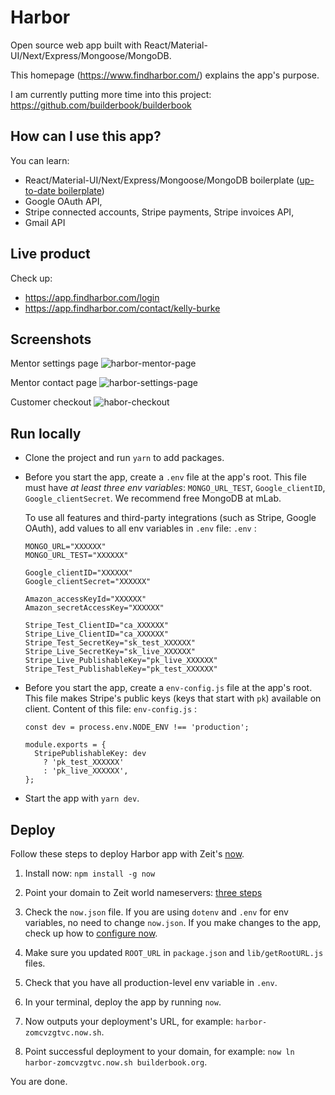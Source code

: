 # Harbor
Open source web app built with React/Material-UI/Next/Express/Mongoose/MongoDB.

This homepage (https://www.findharbor.com/) explains the app's purpose.

I am currently putting more time into this project:
https://github.com/builderbook/builderbook


## How can I use this app?

You can learn:
- React/Material-UI/Next/Express/Mongoose/MongoDB boilerplate ([up-to-date boilerplate](https://github.com/builderbook/builderbook))
- Google OAuth API, 
- Stripe connected accounts, Stripe payments, Stripe invoices API,
- Gmail API


## Live product

Check up:
- https://app.findharbor.com/login
- https://app.findharbor.com/contact/kelly-burke


## Screenshots

Mentor settings page
![harbor-mentor-page](https://user-images.githubusercontent.com/10218864/35487210-e5c3dd44-042d-11e8-8e6c-2e4673fac929.png)

Mentor contact page
![harbor-settings-page](https://user-images.githubusercontent.com/10218864/35487211-e5dcb77e-042d-11e8-9fa7-1fe6eb151ef4.png)

Customer checkout
![habor-checkout](https://user-images.githubusercontent.com/10218864/35487337-3bbb9006-042f-11e8-80da-4cfab3a17fbb.png)


## Run locally
- Clone the project and run `yarn` to add packages.
- Before you start the app, create a `.env` file at the app's root. This file must have _at least three env variables_: `MONGO_URL_TEST`, `Google_clientID`, `Google_clientSecret`. We recommend free MongoDB at mLab.

  To use all features and third-party integrations (such as Stripe, Google OAuth), add values to all env variables in `.env` file:
  `.env` :
  ```
  MONGO_URL="XXXXXX"
  MONGO_URL_TEST="XXXXXX"

  Google_clientID="XXXXXX"
  Google_clientSecret="XXXXXX"

  Amazon_accessKeyId="XXXXXX"
  Amazon_secretAccessKey="XXXXXX"
  
  Stripe_Test_ClientID="ca_XXXXXX"
  Stripe_Live_ClientID="ca_XXXXXX"
  Stripe_Test_SecretKey="sk_test_XXXXXX"
  Stripe_Live_SecretKey="sk_live_XXXXXX"
  Stripe_Live_PublishableKey="pk_live_XXXXXX"
  Stripe_Test_PublishableKey="pk_test_XXXXXX"
  ```

- Before you start the app, create a `env-config.js` file at the app's root. This file makes Stripe's public keys (keys that start with `pk`) available on client. Content of this file:
  `env-config.js` :
  ```
  const dev = process.env.NODE_ENV !== 'production';

  module.exports = {
    StripePublishableKey: dev
      ? 'pk_test_XXXXXX'
      : 'pk_live_XXXXXX',
  };
  ```

- Start the app with `yarn dev`.


## Deploy
Follow these steps to deploy Harbor app with Zeit's [now](https://zeit.co/now).

1. Install now: `npm install -g now`

2. Point your domain to Zeit world nameservers: [three steps](https://zeit.co/world#get-started)

3. Check the `now.json` file. If you are using `dotenv` and `.env` for env variables, no need to change `now.json`. If you make changes to the app, check up how to [configure now](https://zeit.co/docs/features/configuration).

4. Make sure you updated `ROOT_URL` in `package.json` and `lib/getRootURL.js` files.

5. Check that you have all production-level env variable in `.env`. 

6. In your terminal, deploy the app by running `now`.

7. Now outputs your deployment's URL, for example: `harbor-zomcvzgtvc.now.sh`.

8. Point successful deployment to your domain, for example: `now ln harbor-zomcvzgtvc.now.sh builderbook.org`.

You are done.
